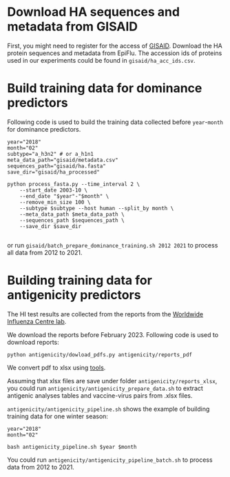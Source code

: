 # Download HA sequences and metadata from GISAID

First, you might need to register for the access of [GISAID](https://gisaid.org/). Download the HA protein sequences and metadata from EpiFlu. The accession ids of proteins used in our experiments could be found in `gisaid/ha_acc_ids.csv`.

# Build training data for dominance predictors

Following code is used to build the training data collected before `year`-`month` for dominance predictors.

```
year="2018"
month="02"
subtype="a_h3n2" # or a_h1n1
meta_data_path="gisaid/metadata.csv"
sequences_path="gisaid/ha.fasta"
save_dir="gisaid/ha_processed"

python process_fasta.py --time_interval 2 \
    --start_date 2003-10 \
    --end_date "$year"-"$month" \
    --remove_min_size 100 \
    --subtype $subtype --host human --split_by month \
    --meta_data_path $meta_data_path \
    --sequences_path $sequences_path \
    --save_dir $save_dir
    
```

or run `gisaid/batch_prepare_dominance_training.sh 2012 2021` to process all data from 2012 to 2021.

# Building training data for antigenicity predictors

The HI test results are collected from the reports from the [Worldwide Influenza Centre lab](https://www.crick.ac.uk/research/platforms-and-facilities/worldwide-influenza-centre/annual-and-interim-reports). 

We download the reports before February 2023. Following code is used to download reports:

```
python antigenicity/dowload_pdfs.py antigenicity/reports_pdf
```

We convert pdf to xlsx using [tools](https://premium.pdftoexcel.com/). 

Assuming that xlsx files are save under folder `antigenicity/reports_xlsx`, you could run `antigenicity/antigenicity_prepare_data.sh` to extract antigenic analyses tables and vaccine-virus pairs from .xlsx files.

`antigenicity/antigenicity_pipeline.sh` shows the example of building training data for one winter season:
```
year="2018"
month="02"

bash antigenicity_pipeline.sh $year $month
```

You could run `antigenicity/antigenicity_pipeline_batch.sh` to process data from 2012 to 2021.
